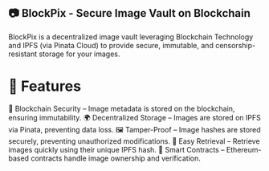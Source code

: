 ## 📷 BlockPix - Secure Image Vault on Blockchain

BlockPix is a decentralized image vault leveraging Blockchain Technology and IPFS (via Pinata Cloud) to provide secure, immutable, and censorship-resistant storage for your images.

# 🚀 Features
🔐 Blockchain Security – Image metadata is stored on the blockchain, ensuring immutability.
🌍 Decentralized Storage – Images are stored on IPFS via Pinata, preventing data loss.
🖼️ Tamper-Proof – Image hashes are stored securely, preventing unauthorized modifications.
🔎 Easy Retrieval – Retrieve images quickly using their unique IPFS hash.
📜 Smart Contracts – Ethereum-based contracts handle image ownership and verification.

